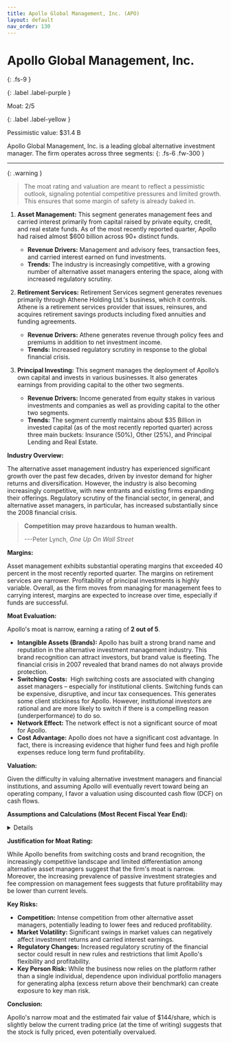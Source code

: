 ```yaml
---
title: Apollo Global Management, Inc. (APO)
layout: default
nav_order: 130
---
```


# Apollo Global Management, Inc.
{: .fs-9 }

{: .label .label-purple }

Moat: 2/5

{: .label .label-yellow }

Pessimistic value: $31.4 B

Apollo Global Management, Inc. is a leading global alternative investment manager. The firm operates across three segments:
{: .fs-6 .fw-300 }

---

{: .warning } 
>The moat rating and valuation are meant to reflect a pessimistic outlook, signaling potential competitive pressures and limited growth. This ensures that some margin of safety is already baked in.
1. **Asset Management:** This segment generates management fees and carried interest primarily from capital raised by private equity, credit, and real estate funds. As of the most recently reported quarter, Apollo had raised almost $600 billion across 90+ distinct funds. 
    * **Revenue Drivers:** Management and advisory fees, transaction fees, and carried interest earned on fund investments.
    * **Trends:** The industry is increasingly competitive, with a growing number of alternative asset managers entering the space, along with increased regulatory scrutiny.

2. **Retirement Services:** Retirement Services segment generates revenues primarily through Athene Holding Ltd.'s business, which it controls. Athene is a retirement services provider that issues, reinsures, and acquires retirement savings products including fixed annuities and funding agreements.
    * **Revenue Drivers:** Athene generates revenue through policy fees and premiums in addition to net investment income.
    * **Trends:** Increased regulatory scrutiny in response to the global financial crisis.

3. **Principal Investing:** This segment manages the deployment of Apollo’s own capital and invests in various businesses. It also generates earnings from providing capital to the other two segments.
    * **Revenue Drivers:** Income generated from equity stakes in various investments and companies as well as providing capital to the other two segments.
    * **Trends:** The segment currently maintains about $35 Billion in invested capital (as of the most recently reported quarter) across three main buckets: Insurance (50%), Other (25%), and Principal Lending and Real Estate.

**Industry Overview:**

The alternative asset management industry has experienced significant growth over the past few decades, driven by investor demand for higher returns and diversification. However, the industry is also becoming increasingly competitive, with new entrants and existing firms expanding their offerings.  Regulatory scrutiny of the financial sector, in general, and alternative asset managers, in particular, has increased substantially since the 2008 financial crisis. 

>**Competition may prove hazardous to human wealth.**
>
>---Peter Lynch, *One Up On Wall Street*

**Margins:**

Asset management exhibits substantial operating margins that exceeded 40 percent in the most recently reported quarter. The margins on retirement services are narrower.  Profitability of principal investments is highly variable. Overall, as the firm moves from managing for management fees to carrying interest, margins are expected to increase over time, especially if funds are successful.


**Moat Evaluation:**

Apollo's moat is narrow, earning a rating of **2 out of 5**.

* **Intangible Assets (Brands):** Apollo has built a strong brand name and reputation in the alternative investment management industry. This brand recognition can attract investors, but brand value is fleeting. The financial crisis in 2007 revealed that brand names do not always provide protection.
* **Switching Costs:**  High switching costs are associated with changing asset managers – especially for institutional clients. Switching funds can be expensive, disruptive, and incur tax consequences. This generates some client stickiness for Apollo. However, institutional investors are rational and are more likely to switch if there is a compelling reason (underperformance) to do so. 
* **Network Effect:** The network effect is not a significant source of moat for Apollo.
* **Cost Advantage:** Apollo does not have a significant cost advantage. In fact, there is increasing evidence that higher fund fees and high profile expenses reduce long term fund profitability.

**Valuation:**

Given the difficulty in valuing alternative investment managers and financial institutions, and assuming Apollo will eventually revert toward being an operating company, I favor a valuation using discounted cash flow (DCF) on cash flows.

**Assumptions and Calculations (Most Recent Fiscal Year End):**

<details>

* **Growth:** Revenue growth has been relatively stable over the past 5 years averaging 5% annually. Given increasing competition in the space and the macro headwinds for the alternative asset management sector, I assume revenue growth of 2% per year for the next 10 years, followed by a terminal growth rate of 1% thereafter.
* **Margins:** Given increasing competition and fee compression for management fees, operating margin is forecast to decrease gradually from the latest level of 44.4% to 35%.
* **Reinvestment:** Using the revenue growth and return on new invested capital (RONIC) assumption (see next point) and the equation for the reinvestment rate laid out in *Valuation*, we arrive at a reinvestment rate of 10%.
* **Return on New Invested Capital (RONIC):** Historical RONIC has been very high. However, given the significant amount of capital deployed in private equity, credit, real estate, and equity investments, I believe these returns are likely to converge towards the current cost of capital in the long run. Hence, I will assume RONIC is equal to WACC.
* **Cost of Capital:** In line with *Valuation*, I have employed the capital asset pricing model (CAPM). I am using a risk-free rate of 4% (10-year U.S. Treasury yield). Since Apollo operates in multiple businesses with different operating and financing mixes, I have chosen the MSCI All Country World Index as the relevant market index, generating a market risk premium of 4.5%. Using industry betas, an unlevered beta of 0.8 for investments and asset management businesses. Beta is then adjusted using the methodology in Appendix D for levering/unlevering, given the capital structure of Apollo. The average rate on debt is assumed to be 5.2%, the market rate on investment grade bonds. Finally, the marginal tax rate is assumed to be 25%. This results in a weighted average cost of capital of 7.6%.
* **Probability of Failure:** 1%. 
* **Distress Sale Value:** The distress sale value is assumed to be equal to the present value of the debt (this is a worst-case liquidation scenario), since the financial assets and financial liabilities and equities would cancel out during a fire sale.
* **Terminal value:** calculated using a perpetual growth perpetuity

**Cash flow computation**
FCF = Net Income * (1 – Reinvestment rate)
FCF = Net Income (1-0.1)

**Valuation**
The present value of cash flow to the firm during the explicit forecast period is calculated using the formula described in Chapter 6 of *Valuation*.
Then sum up present values of explicit forecast period cash flows with the present value of the terminal cash flows to determine the value of operating assets.
Value of Operating Assets = $29,507 million.

Value of the firm = Value of operating assets + cash = $29,507 + $4,112 = $33,619 million.
Value of equity = Value of the firm – Debt = $33,619 – $1,801 = $31,818 million.

Value per share = $31,818 million / 221 million shares = $144/share

Using the median price-to-earnings ratio for the industry yields a value in the vicinity of $60-$65/share.


</details>

**Justification for Moat Rating:**

While Apollo benefits from switching costs and brand recognition, the increasingly competitive landscape and limited differentiation among alternative asset managers suggest that the firm's moat is narrow.  Moreover, the increasing prevalence of passive investment strategies and fee compression on management fees suggests that future profitability may be lower than current levels.

**Key Risks:**

* **Competition:** Intense competition from other alternative asset managers, potentially leading to lower fees and reduced profitability.
* **Market Volatility:**  Significant swings in market values can negatively affect investment returns and carried interest earnings.
* **Regulatory Changes:** Increased regulatory scrutiny of the financial sector could result in new rules and restrictions that limit Apollo's flexibility and profitability.
* **Key Person Risk:** While the business now relies on the platform rather than a single individual, dependence upon individual portfolio managers for generating alpha (excess return above their benchmark) can create exposure to key man risk.

**Conclusion:**

Apollo's narrow moat and the estimated fair value of $144/share, which is slightly below the current trading price (at the time of writing) suggests that the stock is fully priced, even potentially overvalued.  

